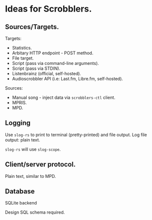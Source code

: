 # Ideas for Scrobblers.

## Sources/Targets.

Targets:

- Statistics.
- Arbitary HTTP endpoint - POST method.
- File target.
- Script (pass via command-line arguments).
- Script (pass via STDIN).
- Listenbrainz (official, self-hosted).
- Audioscrobbler API (i.e: Last.fm, Libre.fm, self-hosted).

Sources:

- Manual song - inject data via `scrobblers-ctl` client.
- MPRIS.
- MPD.

## Logging

Use `slog-rs` to print to terminal (pretty-printed) and file output.
Log file output: plain text.

`slog-rs` will use `slog-scope`.

## Client/server protocol.

Plain text, similar to MPD.

## Database

SQLite backend

Design SQL schema required.
